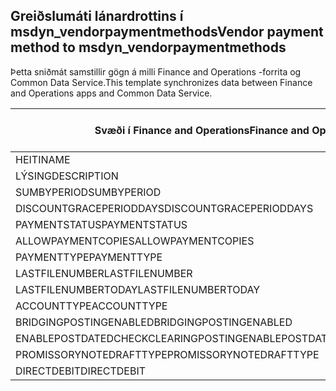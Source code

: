 ## <a name="vendor-payment-method-to-msdyn_vendorpaymentmethods"></a><span data-ttu-id="46d7f-101">Greiðslumáti lánardrottins í msdyn_vendorpaymentmethods</span><span class="sxs-lookup"><span data-stu-id="46d7f-101">Vendor payment method to msdyn_vendorpaymentmethods</span></span>

<span data-ttu-id="46d7f-102">Þetta sniðmát samstillir gögn á milli Finance and Operations -forrita og Common Data Service.</span><span class="sxs-lookup"><span data-stu-id="46d7f-102">This template synchronizes data between Finance and Operations apps and Common Data Service.</span></span>

<span data-ttu-id="46d7f-103">Svæði í Finance and Operations</span><span class="sxs-lookup"><span data-stu-id="46d7f-103">Finance and Operations field</span></span> | <span data-ttu-id="46d7f-104">Gerð vörpunar</span><span class="sxs-lookup"><span data-stu-id="46d7f-104">Map type</span></span> | <span data-ttu-id="46d7f-105">Annar Dynamics 365 reitur</span><span class="sxs-lookup"><span data-stu-id="46d7f-105">Other Dynamics 365 field</span></span> | <span data-ttu-id="46d7f-106">Sjálfgildi</span><span class="sxs-lookup"><span data-stu-id="46d7f-106">Default value</span></span>
---|---|---|---
<span data-ttu-id="46d7f-107">HEITI</span><span class="sxs-lookup"><span data-stu-id="46d7f-107">NAME</span></span> | = | <span data-ttu-id="46d7f-108">msdyn_name</span><span class="sxs-lookup"><span data-stu-id="46d7f-108">msdyn_name</span></span> | 
<span data-ttu-id="46d7f-109">LÝSING</span><span class="sxs-lookup"><span data-stu-id="46d7f-109">DESCRIPTION</span></span> | = | <span data-ttu-id="46d7f-110">msdyn_description</span><span class="sxs-lookup"><span data-stu-id="46d7f-110">msdyn_description</span></span> | 
<span data-ttu-id="46d7f-111">SUMBYPERIOD</span><span class="sxs-lookup"><span data-stu-id="46d7f-111">SUMBYPERIOD</span></span> | >< | <span data-ttu-id="46d7f-112">msdyn_sumbyperiod</span><span class="sxs-lookup"><span data-stu-id="46d7f-112">msdyn_sumbyperiod</span></span> | 
<span data-ttu-id="46d7f-113">DISCOUNTGRACEPERIODDAYS</span><span class="sxs-lookup"><span data-stu-id="46d7f-113">DISCOUNTGRACEPERIODDAYS</span></span> | = | <span data-ttu-id="46d7f-114">msdyn_discountgraceperioddays</span><span class="sxs-lookup"><span data-stu-id="46d7f-114">msdyn_discountgraceperioddays</span></span> | 
<span data-ttu-id="46d7f-115">PAYMENTSTATUS</span><span class="sxs-lookup"><span data-stu-id="46d7f-115">PAYMENTSTATUS</span></span> | >< | <span data-ttu-id="46d7f-116">msdyn_paymentstatus</span><span class="sxs-lookup"><span data-stu-id="46d7f-116">msdyn_paymentstatus</span></span> | 
<span data-ttu-id="46d7f-117">ALLOWPAYMENTCOPIES</span><span class="sxs-lookup"><span data-stu-id="46d7f-117">ALLOWPAYMENTCOPIES</span></span> | >< | <span data-ttu-id="46d7f-118">msdyn_allowpaymentcopies</span><span class="sxs-lookup"><span data-stu-id="46d7f-118">msdyn_allowpaymentcopies</span></span> | 
<span data-ttu-id="46d7f-119">PAYMENTTYPE</span><span class="sxs-lookup"><span data-stu-id="46d7f-119">PAYMENTTYPE</span></span> | >< | <span data-ttu-id="46d7f-120">msdyn_paymenttype</span><span class="sxs-lookup"><span data-stu-id="46d7f-120">msdyn_paymenttype</span></span> | 
<span data-ttu-id="46d7f-121">LASTFILENUMBER</span><span class="sxs-lookup"><span data-stu-id="46d7f-121">LASTFILENUMBER</span></span> | = | <span data-ttu-id="46d7f-122">msdyn_lastfilenumber</span><span class="sxs-lookup"><span data-stu-id="46d7f-122">msdyn_lastfilenumber</span></span> | 
<span data-ttu-id="46d7f-123">LASTFILENUMBERTODAY</span><span class="sxs-lookup"><span data-stu-id="46d7f-123">LASTFILENUMBERTODAY</span></span> | = | <span data-ttu-id="46d7f-124">msdyn_lastfilenumbertoday</span><span class="sxs-lookup"><span data-stu-id="46d7f-124">msdyn_lastfilenumbertoday</span></span> | 
<span data-ttu-id="46d7f-125">ACCOUNTTYPE</span><span class="sxs-lookup"><span data-stu-id="46d7f-125">ACCOUNTTYPE</span></span> | >< | <span data-ttu-id="46d7f-126">msdyn_accounttype</span><span class="sxs-lookup"><span data-stu-id="46d7f-126">msdyn_accounttype</span></span> | 
<span data-ttu-id="46d7f-127">BRIDGINGPOSTINGENABLED</span><span class="sxs-lookup"><span data-stu-id="46d7f-127">BRIDGINGPOSTINGENABLED</span></span> | >< | <span data-ttu-id="46d7f-128">msdyn_bridgingposting</span><span class="sxs-lookup"><span data-stu-id="46d7f-128">msdyn_bridgingposting</span></span> | 
<span data-ttu-id="46d7f-129">ENABLEPOSTDATEDCHECKCLEARINGPOSTING</span><span class="sxs-lookup"><span data-stu-id="46d7f-129">ENABLEPOSTDATEDCHECKCLEARINGPOSTING</span></span> | >< | <span data-ttu-id="46d7f-130">msdyn_postdatedcheckclearingposting</span><span class="sxs-lookup"><span data-stu-id="46d7f-130">msdyn_postdatedcheckclearingposting</span></span> | 
<span data-ttu-id="46d7f-131">PROMISSORYNOTEDRAFTTYPE</span><span class="sxs-lookup"><span data-stu-id="46d7f-131">PROMISSORYNOTEDRAFTTYPE</span></span> | >< | <span data-ttu-id="46d7f-132">msdyn_promissorynotedrafttype</span><span class="sxs-lookup"><span data-stu-id="46d7f-132">msdyn_promissorynotedrafttype</span></span> | 
<span data-ttu-id="46d7f-133">DIRECTDEBIT</span><span class="sxs-lookup"><span data-stu-id="46d7f-133">DIRECTDEBIT</span></span> | >< | <span data-ttu-id="46d7f-134">msdyn_directdebit</span><span class="sxs-lookup"><span data-stu-id="46d7f-134">msdyn_directdebit</span></span> | 
